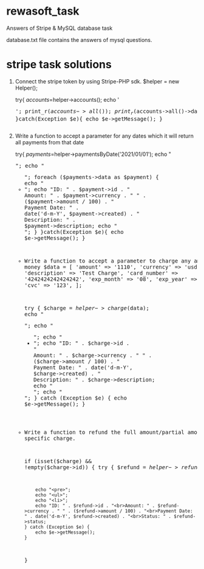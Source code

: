# rewasoft_task
Answers of Stripe &amp; MySQL database task 

database.txt file contains the answers of mysql questions.

# stripe task solutions

1. Connect the stripe token by using Stripe-PHP sdk.
    $helper = new Helper();

    try{
        $accounts=$helper->accounts();
        echo '<pre>';
        print_r($accounts->all());
        print_r($accounts->all()->data);
    }catch(Exception $e){
        echo $e->getMessage();
    }

 2. Write a function to accept a parameter for any dates which it will return all payments from that date

    try{
        $payments=$helper->paymentsByDate('2021/01/01');
        echo "<pre>";
        echo "<ul>";
        foreach ($payments->data as $payment) {
            echo "<li>";
            echo "ID: " . $payment->id . "<br>Amount: " . $payment->currency . " " . ($payment->amount / 100) . "<br>Payment Date: " . date('d-m-Y', $payment->created) . "<br>Description: " . $payment->description;
            echo "</li>";
        }
    }catch(Exception $e){
        echo $e->getMessage();
    }

3. Write a function to accept a parameter to charge any amount of money
    $data = [
        'amount' => '1110',
        'currency' => 'usd',
        'description' => 'Test Charge',
        'card_number' => '4242424242424242',
        'exp_month' => '08',
        'exp_year' => '2022',
        'cvc' => '123',
    ];

    try {
        $charge = $helper->charge($data);
        echo "<pre>";
        echo "<ul>";
        echo "<li>";
        echo "ID: " . $charge->id . "<br>Amount: " . $charge->currency . " " . ($charge->amount / 100) . "<br>Payment Date: " . date('d-m-Y', $charge->created) . "<br>Description: " . $charge->description;
        echo "</li>";
        echo "</ul>";
    } catch (Exception $e) {
        echo $e->getMessage();
    }


 4. Write a function to refund the full amount/partial amount for a specific charge.

    if (isset($charge) && !empty($charge->id)) {
        try {
            $refund = $helper->refund($charge->id);

            echo "<pre>";
            echo "<ul>";
            echo "<li>";
            echo "ID: " . $refund->id . "<br>Amount: " . $refund->currency . " " . ($refund->amount / 100) . "<br>Payment Date: " . date('d-m-Y', $refund->created) . "<br>Status: " . $refund->status;
        } catch (Exception $e) {
            echo $e->getMessage();
        }
    }

